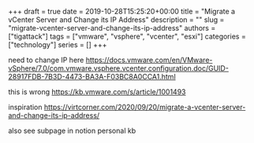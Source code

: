 +++
draft = true
date = 2019-10-28T15:25:20+00:00
title = "Migrate a vCenter Server and Change its IP Address"
description = ""
slug = "migrate-vcenter-server-and-change-its-ip-address"
authors = ["tigattack"]
tags = ["vmware", "vsphere", "vcenter", "esxi"]
categories = ["technology"]
series = []
+++

need to change IP here
https://docs.vmware.com/en/VMware-vSphere/7.0/com.vmware.vsphere.vcenter.configuration.doc/GUID-28917FDB-7B3D-4473-BA3A-F03BC8A0CCA1.html


this is wrong
https://kb.vmware.com/s/article/1001493

inspiration
https://virtcorner.com/2020/09/20/migrate-a-vcenter-server-and-change-its-ip-address/

also see subpage in notion personal kb
